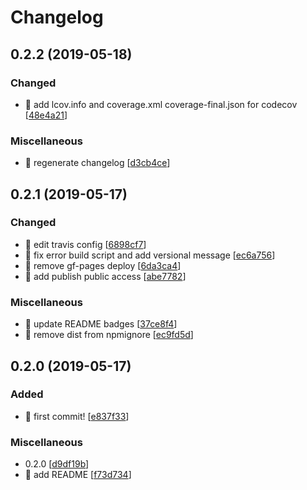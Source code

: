 # Changelog

<a name="0.2.2"></a>
## 0.2.2 (2019-05-18)

### Changed

- 🔧 add lcov.info and coverage.xml coverage-final.json for codecov [[48e4a21](https://github.com/harvey-woo/get-comments/commit/48e4a2175447b0b49b8884ba1da0b0b7a46aea5f)]

### Miscellaneous

- 📝 regenerate changelog [[d3cb4ce](https://github.com/harvey-woo/get-comments/commit/d3cb4cec1fd5a0d2757c380152cf1b437d80cb76)]


<a name="0.2.1"></a>
## 0.2.1 (2019-05-17)

### Changed

- 🔧 edit travis config [[6898cf7](https://github.com/harvey-woo/get-comments/commit/6898cf7e8306bf5332cf51d1c05849f7c06e474b)]
- 🔧 fix error build script and add versional message [[ec6a756](https://github.com/harvey-woo/get-comments/commit/ec6a7567ddba7a04e331a612f359b42f7dc45baa)]
- 🔧 remove gf-pages deploy [[6da3ca4](https://github.com/harvey-woo/get-comments/commit/6da3ca463bcff18b008552e605907905cc21db36)]
- 🔧 add publish public access [[abe7782](https://github.com/harvey-woo/get-comments/commit/abe7782c0b973e78c7ab57040359d3c48f810202)]

### Miscellaneous

- 📝 update README badges [[37ce8f4](https://github.com/harvey-woo/get-comments/commit/37ce8f4a773eece6335234586d1aa0ca21f4c61e)]
- 🙈 remove dist from npmignore [[ec9fd5d](https://github.com/harvey-woo/get-comments/commit/ec9fd5df168b58b00997a806e42ce1ee0ea89550)]


<a name="0.2.0"></a>
## 0.2.0 (2019-05-17)

### Added

- 🎉 first commit! [[e837f33](https://github.com/harvey-woo/get-comments/commit/e837f33ce5a82c747547642ce9875594f7a9fd95)]

### Miscellaneous

-  0.2.0 [[d9df19b](https://github.com/harvey-woo/get-comments/commit/d9df19ba17b6c8b206bc957a1d9ffdf2c9149345)]
- 📝 add README [[f73d734](https://github.com/harvey-woo/get-comments/commit/f73d7344e8505ff19938397d6270cf284a35eac7)]


